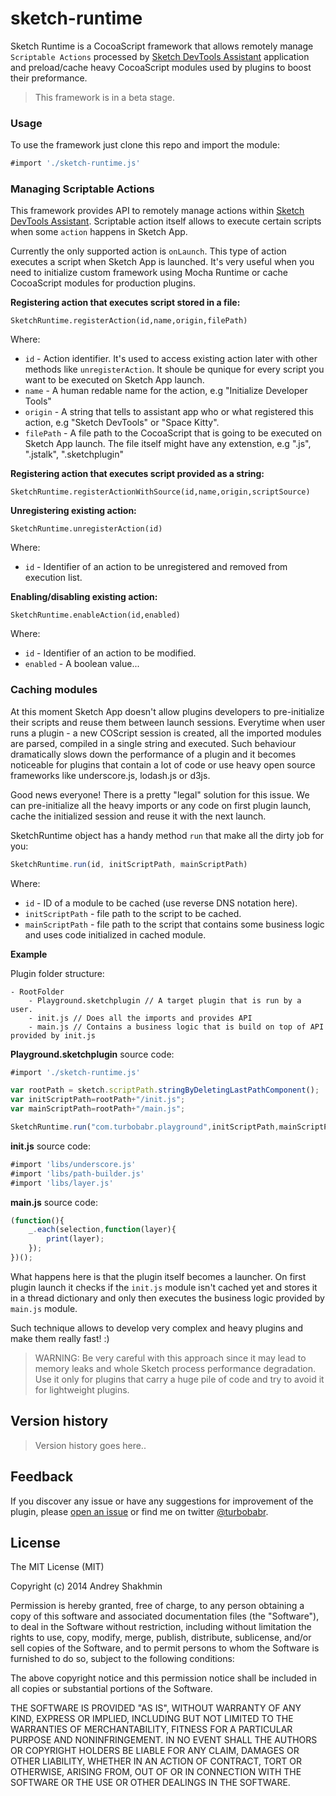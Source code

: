 sketch-runtime
==============

Sketch Runtime is a CocoaScript framework that allows remotely manage `Scriptable Actions` processed by [Sketch DevTools Assistant](https://github.com/turbobabr/sketch-devtools-assistant) application and preload/cache heavy CocoaScript modules used by plugins to boost their preformance.

> This framework is in a beta stage.

### Usage

To use the framework just clone this repo and import the module:
```JavaScript
#import './sketch-runtime.js'
```

### Managing Scriptable Actions

This framework provides API to remotely manage actions within [Sketch DevTools Assistant](https://github.com/turbobabr/sketch-devtools-assistant). Scriptable action itself allows to execute certain scripts when some `action` happens in Sketch App.

Currently the only supported action is `onLaunch`. This type of action executes a script when Sketch App is launched. It's very useful when you need to initialize custom framework using Mocha Runtime or cache CocoaScript modules for production plugins.

**Registering action that executes script stored in a file:**
```
SketchRuntime.registerAction(id,name,origin,filePath)
```
Where:
- `id` - Action identifier. It's used to access existing action later with other methods like `unregisterAction`. It shoule be qunique for every script you want to be executed on Sketch App launch.
- `name` - A human redable name for the action, e.g "Initialize Developer Tools"
- `origin` - A string that tells to assistant app who or what registered this action, e.g "Sketch DevTools" or "Space Kitty".
- `filePath` - A file path to the CocoaScript that is going to be executed on Sketch App launch. The file itself might have any extenstion, e.g ".js", ".jstalk", ".sketchplugin"

**Registering action that executes script provided as a string:**
```
SketchRuntime.registerActionWithSource(id,name,origin,scriptSource)
```

**Unregistering existing action:**
```
SketchRuntime.unregisterAction(id)
```
Where:
- `id` - Identifier of an action to be unregistered and removed from execution list.

**Enabling/disabling existing action:**
```
SketchRuntime.enableAction(id,enabled)
```
Where:
- `id` - Identifier of an action to be modified.
- `enabled` - A boolean value...

### Caching modules

At this moment Sketch App doesn't allow plugins developers to pre-initialize their scripts and reuse them between launch sessions. 
Everytime when user runs a plugin - a new COScript session is created, all the imported modules are parsed, compiled in a single string and executed. Such behaviour dramatically slows down the performance of a plugin and it becomes noticeable for plugins that contain a lot of code or use heavy open source frameworks like underscore.js, lodash.js or d3js.

Good news everyone! There is a pretty "legal" solution for this issue. We can pre-initialize all the heavy imports or any code on first plugin launch, cache the initialized session and reuse it with the next launch.

SketchRuntime object has a handy method `run` that make all the dirty job for you:
```JavaScript
SketchRuntime.run(id, initScriptPath, mainScriptPath)
```
Where:
- `id` - ID of a module to be cached (use reverse DNS notation here).
- `initScriptPath` - file path to the script to be cached.
- `mainScriptPath` - file path to the script that contains some business logic and uses code initialized in cached module.

**Example**
 
Plugin folder structure:
```
- RootFolder
    - Playground.sketchplugin // A target plugin that is run by a user.
    - init.js // Does all the imports and provides API
    - main.js // Contains a business logic that is build on top of API provided by init.js
```

**Playground.sketchplugin** source code:
```JavaScript
#import './sketch-runtime.js'

var rootPath = sketch.scriptPath.stringByDeletingLastPathComponent();
var initScriptPath=rootPath+"/init.js";
var mainScriptPath=rootPath+"/main.js";

SketchRuntime.run("com.turbobabr.playground",initScriptPath,mainScriptPath);
```

**init.js** source code:
```JavaScript
#import 'libs/underscore.js'
#import 'libs/path-builder.js'
#import 'libs/layer.js'
```

**main.js** source code:
```JavaScript
(function(){
    _.each(selection,function(layer){
        print(layer);
    });
})();
```
What happens here is that the plugin itself becomes a launcher. On first plugin launch it checks if the `init.js` module isn't cached yet and stores it in a thread dictionary and only then executes the business logic provided by `main.js` module.

Such technique allows to develop very complex and heavy plugins and make them really fast! :)

> WARNING: Be very careful with this approach since it may lead to memory leaks and whole Sketch process performance degradation. Use it only for plugins that carry a huge pile of code and try to avoid it for lightweight plugins.

## Version history

> Version history goes here..

## Feedback

If you discover any issue or have any suggestions for improvement of the plugin, please [open an issue](https://github.com/turbobabr/sketch-runtime/issues) or find me on twitter [@turbobabr](http://twitter.com/turbobabr).

## License

The MIT License (MIT)

Copyright (c) 2014 Andrey Shakhmin

Permission is hereby granted, free of charge, to any person obtaining a copy of this software and associated documentation files (the "Software"), to deal in the Software without restriction, including without limitation the rights to use, copy, modify, merge, publish, distribute, sublicense, and/or sell copies of the Software, and to permit persons to whom the Software is furnished to do so, subject to the following conditions:

The above copyright notice and this permission notice shall be included in all copies or substantial portions of the Software.

THE SOFTWARE IS PROVIDED "AS IS", WITHOUT WARRANTY OF ANY KIND, EXPRESS OR IMPLIED, INCLUDING BUT NOT LIMITED TO THE WARRANTIES OF MERCHANTABILITY, FITNESS FOR A PARTICULAR PURPOSE AND NONINFRINGEMENT. IN NO EVENT SHALL THE AUTHORS OR COPYRIGHT HOLDERS BE LIABLE FOR ANY CLAIM, DAMAGES OR OTHER LIABILITY, WHETHER IN AN ACTION OF CONTRACT, TORT OR OTHERWISE, ARISING FROM, OUT OF OR IN CONNECTION WITH THE SOFTWARE OR THE USE OR OTHER DEALINGS IN THE SOFTWARE.


